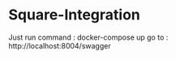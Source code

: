 # Square-Integration

Just run command :   docker-compose up
go to :              http://localhost:8004/swagger

